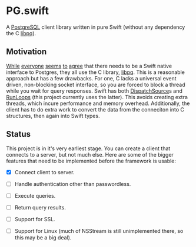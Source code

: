 # PG.swift

A [PostgreSQL](https://www.postgresql.org) client library written in pure Swift (without any dependency the C [libpq](https://www.postgresql.org/docs/9.5/static/libpq.html)).

## Motivation

[While](https://github.com/ZewoGraveyard/PostgreSQL) [everyone](https://github.com/vapor-community/postgresql) [seems](https://github.com/stepanhruda/PostgreSQL-Swift) [to](https://github.com/PerfectlySoft/Perfect-PostgreSQL) [agree](https://github.com/IBM-Swift/Swift-Kuery-PostgreSQL) that there needs to be a Swift native interface to Postgres, they all use the C library, [libpq](https://www.postgresql.org/docs/9.5/static/libpq.html). This is a reasonable approach but has a few drawbacks. For one, C lacks a universal event driven, non-blocking socket interface, so you are forced to block a thread while you wait for query responses. Swift has both [DispatchSource](https://developer.apple.com/reference/dispatch/dispatchsource)s and [RunLoops](https://developer.apple.com/reference/foundation/runloop) (this project currently uses the latter). This avoids creating extra threads, which incure performance and memory overhead. Additionally, the client has to do extra work to convert the data from the conneciton into C structures, then again into Swift types.

## Status

This project is in it's very earliest stage. You can create a client that connects to a server, but not much else. Here are some of the bigger features that need to be implemented before the framework is usable:

- [X] Connect client to server.
- [ ] Handle authentication other than passwordless.
- [ ] Execute queries.
- [ ] Return query results.
- [ ] Support for SSL.
- [ ] Support for Linux (much of NSStream is still unimplemented there, so this may be a big deal).

